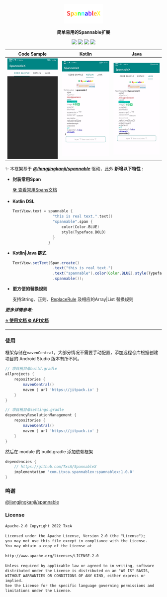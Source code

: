 <p align="center"><img src="./docs/res/logo.png" width="25%"/></p>

<p align="center"><b>简单易用的Spannable扩展</b></p>

<p align="center">
<a href="https://github.com/TxcA/SpannableX/actions"><img src="https://github.com/TxcA/SpannableX/workflows/CI/badge.svg?branch=master&event=push"/></a>
<a href="https://search.maven.org/artifact/com.itxca.spannablex/spannablex"><img src="https://img.shields.io/maven-central/v/com.itxca.spannablex/spannablex"/></a>
<img src="https://img.shields.io/badge/language-Kotlin-blue.svg"/>
<img src="https://img.shields.io/badge/license-Apache2.0-blue.svg"/>
</p>


|                Code Sample                |              Kotlin               | Java                            |
| :---------------------------------------: | :-------------------------------: | ------------------------------- |
| ![Gif 1.43MB](./docs/res/sample_code.gif) | ![](./docs/res/sample_kotlin.png) | ![](./docs/res/sample_java.png) |

✨ 本框架基于 ***[@liangjingkanji/spannable](https://github.com/liangjingkanji/spannable)*** 驱动，此外 **新增以下特性** : 

- **封装常用Span**

  [🛠 查看常用Spans文档](https://txca.github.io/SpannableX/spans/)

- **Kotlin DSL**

  ``` kotlin
  TextView.text = spannable {
                    "this is real text.".text()
                    "spannable".span {
                        color(Color.BLUE)
                        style(Typeface.BOLD)
                    }
                  }
  ```

- **Kotlin|Java 链式**

  ``` java
  TextView.setText(Span.create()
                    .text("this is real text.")
                    .text("spannable").color(Color.BLUE).style(Typeface.BOLD)
                    .spannable());
  ```

- **更方便的替换规则**

  支持String、正则、[ReplaceRule](https://txca.github.io/SpannableX/replace/#replacerule) 及相应的Array|List 替换规则

***更多详情参考:***

**[ ⭐ 使用文档 ](https://txca.github.io/SpannableX/)**  **[ ⚙ API文档 ](https://txca.github.io/SpannableX/api/)**

---

### 使用

框架存储在`mavenCentral`，大部分情况不需要手动配置，添加远程仓库根据创建项目的 Android Studio 版本有所不同。

``` groovy
// 项目根目录build.gradle
allprojects {
    repositories {
        mavenCentral()
        maven { url 'https://jitpack.io' }
    }
}
```

``` groovy
// 项目根目录settings.gradle
dependencyResolutionManagement {
    repositories {
        mavenCentral()
        maven { url 'https://jitpack.io' }
    }
}
```

然后在 module 的 build.gradle 添加依赖框架

``` groovy
dependencies {
    // https://github.com/TxcA/SpannableX
    implementation 'com.itxca.spannablex:spannablex:1.0.0'
}
```

### 鸣谢

[@liangjingkanji/spannable](https://github.com/liangjingkanji/spannable)

### License

```
Apache-2.0 Copyright 2022 TxcA

Licensed under the Apache License, Version 2.0 (the "License");
you may not use this file except in compliance with the License.
You may obtain a copy of the License at

http://www.apache.org/licenses/LICENSE-2.0

Unless required by applicable law or agreed to in writing, software
distributed under the License is distributed on an "AS IS" BASIS,
WITHOUT WARRANTIES OR CONDITIONS OF ANY KIND, either express or implied.
See the License for the specific language governing permissions and
limitations under the License.
```
